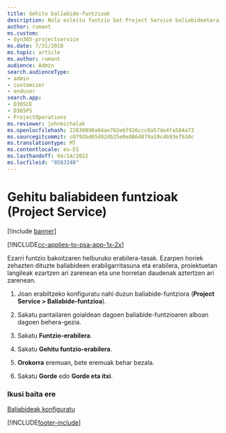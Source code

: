 ```yaml
---
title: Gehitu baliabide-funtzioak
description: Nola esleitu funtzio bat Project Service baliabideetara
author: rumant
ms.custom:
- dyn365-projectservice
ms.date: 7/31/2018
ms.topic: article
ms.author: rumant
audience: Admin
search.audienceType:
- admin
- customizer
- enduser
search.app:
- D365CE
- D365PS
- ProjectOperations
ms.reviewer: johnmichalak
ms.openlocfilehash: 22830890a94ae762e6f926ccc8a57de4fa584a73
ms.sourcegitcommit: c0792bd65d92db25e0e8864879a19c4b93efb10c
ms.translationtype: MT
ms.contentlocale: eu-ES
ms.lasthandoff: 04/14/2022
ms.locfileid: "8583248"
---
```

# <a name="add-resource-roles-project-service"></a>Gehitu baliabideen funtzioak (Project Service)

[!include [banner](../includes/psa-now-project-operations.md)]

[!INCLUDE[cc-applies-to-psa-app-1x-2x](../includes/cc-applies-to-psa-app-1x-2x.md)]

Ezarri funtzio bakoitzaren helburuko erabilera-tasak. Ezarpen horiek zehazten dituzte baliabideen erabilgarritasuna eta erabilera, proiektuetan langileak ezartzen ari zarenean eta une horretan daudenak aztertzen ari zarenean.  
  
1.  Joan erabiltzeko konfiguratu nahi duzun baliabide-funtziora (**Project Service > Baliabide-funtzioa**).  
  
2.  Sakatu pantailaren goialdean dagoen baliabide-funtzioaren alboan dagoen behera-gezia.  
  
3.  Sakatu **Funtzio-erabilera**.  
  
4.  Sakatu **Gehitu funtzio-erabilera**.  
  
5.  **Orokorra** eremuan, bete eremuak behar bezala.  
  
6.  Sakatu **Gorde** edo **Gorde eta itxi**.  
  
### <a name="see-also"></a>Ikusi baita ere  
 [Baliabideak konfiguratu](../psa/set-up-resources.md)


[!INCLUDE[footer-include](../includes/footer-banner.md)]
